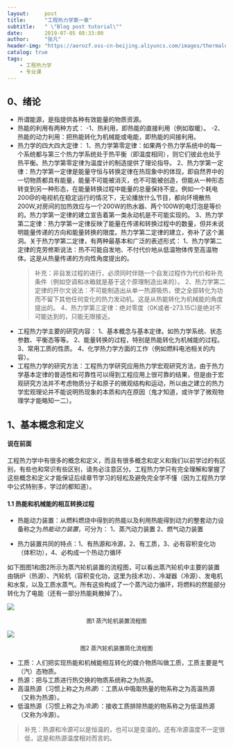 ```yaml
---
layout:     post
title:      "工程热力学第一章"
subtitle:   " \"Blog post tutorial\""
date:       2019-07-05 08:33:00
author:     "张凡"
header-img: "https://aerozf.oss-cn-beijing.aliyuncs.com/images/thermaldynamics.jpg"
catalog: true
tags:
    - 工程热力学
    - 专业课
---
```


## 0、绪论
- 所谓能源，是指提供各种有效能量的物质资源。
- 热能的利用有两种方式：
 -1、热利用，即热能的直接利用（例如取暖）。
 -2、热能的动力利用：把热能转化为机械能或电能，即热能的间接利用。
- 热力学的四大四大定律：
1、热力学第零定律：如果两个热力学系统中的每一个系统都与第三个热力学系统处于热平衡（即温度相同），则它们彼此也处于热平衡。热力学第零定律为温度计的制造提供了理论指导。
2、热力学第一定律：热力学第一定律是能量守恒与转换定律在热现象中的体现，即自然界中的一切物质都具有能量，能量不可能被消灭，也不可能被创造，但能从一种形态转变到另一种形态，在能量转换过程中能量的总量保持不变。例如一个耗电200@的电视机在稳定运行的情况下，无论播放什么节目，都向环境散热200W,对房间的加热效应与一个200W的热水器、两个100W的电灯泡是等价的。热力学第一定律的建立宣告着第一类永动机是不可能实现的。
3、热力学第二定律：热力学第一定律反映了能量在传递和转换过程中的数量，但并未说明能量传递的方向和能量转换的限度。热力学第二定律的建立，弥补了这个漏洞。关于热力学第二定律，有两种最基本和广泛的表述形式：
  1、热力学第二定律的克劳修斯说法：热不可能自发地、不付代价地从低温物体传至高温物体。这是从热量传递的方向性角度提出的。
  > 补充：非自发过程的进行，必须同时伴随一个自发过程作为代价和补充条件（例如空调和冰箱就是基于这个原理制造出来的）。
  2、热力学第二定律的开尔文说法：不可能制造出从单一热源吸热，使之全部转化为功而不留下其他任何变化的热力发动机。这是从热能转化为机械能的角度提出的。
4、热力学第三定律：绝对零度（0K或者-273.15C)是绝对不可能达到的，只能无限接近。
- 工程热力学主要的研究内容：
1、基本概念与基本定律。如热力学系统、状态参数、平衡态等等。
2、能量转换的过程，特别是热能转化为机械能的过程。
3、常用工质的性质。
4、化学热力学方面的工作（例如燃料电池相关的内容）。
- 工程热力学的研究方法：工程热力学研究应用热力学宏观研究方法，由于热力学基本定律的普适性和可靠性可以得到工程应用上很可靠的结果，但是由于宏观研究方法并不考虑物质分子和原子的微观结构和运动，所以由之建立的热力学宏观理论并不能说明热现象的本质和内在原因（鬼才知道，或许学了微观物理学才能略知一二）。

## 1、基本概念和定义
#### 说在前面
工程热力学中有很多的概念和定义，而且有很多概念和定义和我们以前学过的有区别，有些也和常识有些区别，请务必注意区分。工程热力学只有完全理解和掌握了这些概念和定义才能保证后续章节学习的轻松及避免完全学不懂（因为工程热力学中公式特别多，学过的都知道）。

#### 1.1 热能和机械能的相互转换过程
- 热能动力装置：从燃料燃烧中得到的热能以及利用热能得到动力的整套动力设备称之为*热能动力装置*，可分为：
1、蒸汽动力装置 
2、燃气动力装置
 
- 热力装置共同的特点：1、有热源和冷源，2、有工质，3、必有容积变化功（体积功），4、必构成一个热动力循环

如下图图1和图2所示为蒸汽轮机装置的流程图，可以看出蒸汽轮机中主要的装置由锅炉（热源）、汽轮机（容积变化功，这里为技术功）、冷凝器（冷源）、发电机和水泵，以及工质水蒸气。所有这些构成了一个蒸汽动力循环，将燃料的然能部分转化为了电能（还有一部分热能耗散掉了）。

![](https://aerozf.oss-cn-beijing.aliyuncs.com/images/thermal2.png)
<div align="center" markdown="0"><font size="2">图1 蒸汽轮机装置流程图</font> </div>

![](https://aerozf.oss-cn-beijing.aliyuncs.com/images/thermal1.png)
<div align="center" markdown="0"><font size="2">图2 蒸汽轮机装置简化流程图</font> </div>

- 工质：人们把实现热能和机械能相互转化的媒介物质叫做工质，工质主要是气（汽）态物质。
- 热源：把与工质进行热交换的物质系统称之为热源。
- 高温热源（习惯上称之为*热源*）：工质从中吸取热量的物系称之为高温热源（又称为热源）。
- 低温热源（习惯上称之为*冷源*）：接收工质排除热能的物系称之为低温热源（又称为冷源）。 
> 补充：热源和冷源可以是恒温的，也可以是变温的。还有冷源温度不一定很低，这是和热源温度相对而言的。



























